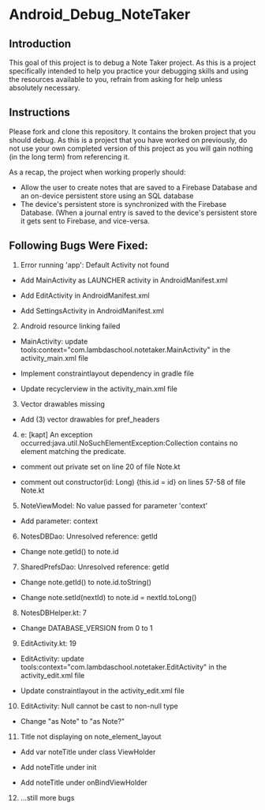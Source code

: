 # Android_Debug_NoteTaker

## Introduction

This goal of this project is to debug a Note Taker project. As this is a project specifically intended to help you practice your debugging skills and using the resources available to you, refrain from asking for help unless absolutely necessary.

## Instructions

Please fork and clone this repository. It contains the broken project that you should debug. As this is a project that you have worked on previously, do not use your own completed version of this project as you will gain nothing (in the long term) from referencing it.

As a recap, the project when working properly should:

- Allow the user to create notes that are saved to a Firebase Database and an on-device persistent store using an SQL database
- The device's persistent store is synchronized with the Firebase Database. (When a journal entry is saved to the device's persistent store it gets sent to Firebase, and vice-versa.

## Following Bugs Were Fixed:

1. Error running 'app': Default Activity not found
  
- Add MainActivity as LAUNCHER activity in AndroidManifest.xml
  
- Add EditActivity in AndroidManifest.xml
  
- Add SettingsActivity in AndroidManifest.xml
  
2. Android resource linking failed
  
- MainActivity: update tools:context="com.lambdaschool.notetaker.MainActivity" in the activity_main.xml file
  
- Implement constraintlayout dependency in gradle file
  
- Update recyclerview in the activity_main.xml file
  
3. Vector drawables missing
  
- Add (3) vector drawables for pref_headers

4. e: [kapt] An exception occurred:java.util.NoSuchElementException:Collection contains no element matching the predicate.
  
- comment out private set on line 20 of file Note.kt
  
- comment out constructor(id: Long) {this.id = id} on lines 57-58 of file Note.kt
  
5. NoteViewModel: No value passed for parameter 'context'
  
- Add parameter: context

6. NotesDBDao: Unresolved reference: getId
  
- Change note.getId() to note.id
  
7. SharedPrefsDao: Unresolved reference: getId
  
- Change note.getId() to note.id.toString()
  
- Change note.setId(nextId) to note.id = nextId.toLong()
  
8. NotesDBHelper.kt: 7
  
- Change DATABASE_VERSION from 0 to 1
  
9. EditActivity.kt: 19
  
- EditActivity: update tools:context="com.lambdaschool.notetaker.EditActivity" in the activity_edit.xml file

- Update constraintlayout in the activity_edit.xml file

10. EditActivity: Null cannot be cast to non-null type
  
- Change "as Note" to "as Note?"
  
11. Title not displaying on note_element_layout
  
- Add var noteTitle under class ViewHolder
  
- Add noteTitle under init
  
- Add noteTitle under onBindViewHolder
  
12. ...still more bugs
